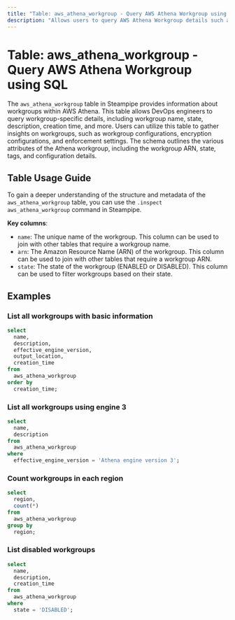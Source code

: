 ```yaml
---
title: "Table: aws_athena_workgroup - Query AWS Athena Workgroup using SQL"
description: "Allows users to query AWS Athena Workgroup details such as workgroup name, state, description, creation time, and more."
---
```


# Table: aws_athena_workgroup - Query AWS Athena Workgroup using SQL

The `aws_athena_workgroup` table in Steampipe provides information about workgroups within AWS Athena. This table allows DevOps engineers to query workgroup-specific details, including workgroup name, state, description, creation time, and more. Users can utilize this table to gather insights on workgroups, such as workgroup configurations, encryption configurations, and enforcement settings. The schema outlines the various attributes of the Athena workgroup, including the workgroup ARN, state, tags, and configuration details.

## Table Usage Guide

To gain a deeper understanding of the structure and metadata of the `aws_athena_workgroup` table, you can use the `.inspect aws_athena_workgroup` command in Steampipe.

**Key columns**:

- `name`: The unique name of the workgroup. This column can be used to join with other tables that require a workgroup name.
- `arn`: The Amazon Resource Name (ARN) of the workgroup. This column can be used to join with other tables that require a workgroup ARN.
- `state`: The state of the workgroup (ENABLED or DISABLED). This column can be used to filter workgroups based on their state.


## Examples

### List all workgroups with basic information

```sql
select 
  name, 
  description, 
  effective_engine_version, 
  output_location, 
  creation_time 
from 
  aws_athena_workgroup 
order by 
  creation_time;
```

### List all workgroups using engine 3

```sql
select 
  name, 
  description 
from 
  aws_athena_workgroup 
where 
  effective_engine_version = 'Athena engine version 3';
```

### Count workgroups in each region

```sql
select 
  region, 
  count(*) 
from 
  aws_athena_workgroup 
group by 
  region;
```

### List disabled workgroups

```sql
select 
  name, 
  description, 
  creation_time
from 
  aws_athena_workgroup 
where
  state = 'DISABLED';
```
